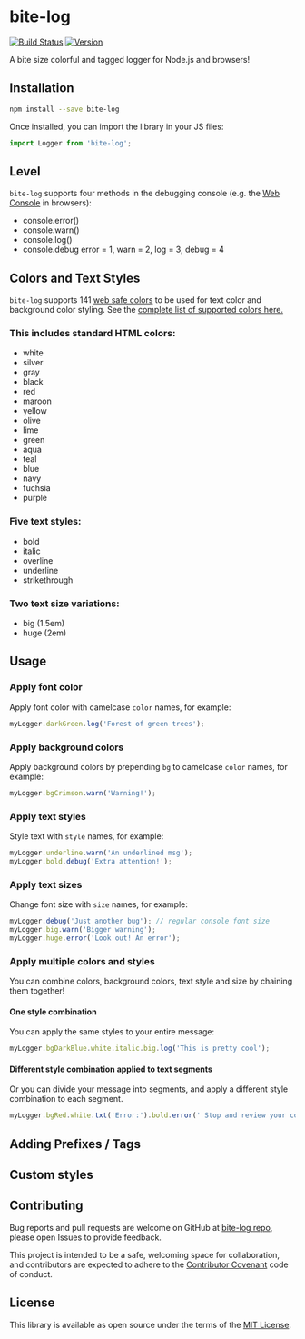 # bite-log

[![Build Status](https://travis-ci.org/lisaychuang/bite-log.svg?branch=master)](https://travis-ci.org/lisaychuang/bite-log)
[![Version](https://img.shields.io/npm/v/bite-log.svg)](https://www.npmjs.com/package/bite-log)

A bite size colorful and tagged logger for Node.js and browsers!

## Installation

```sh
npm install --save bite-log
```

Once installed, you can import the library in your JS files:

```js
import Logger from 'bite-log';
```

## Level

`bite-log` supports four methods in the debugging console (e.g. the [Web Console](https://developer.mozilla.org/en-US/docs/Tools/Web_Console) in browsers):

- console.error()
- console.warn()
- console.log()
- console.debug
  error = 1,
  warn = 2,
  log = 3,
  debug = 4

## Colors and Text Styles

`bite-log` supports 141 [web safe colors](https://en.wikipedia.org/wiki/Web_colors) to be used for text color and background color styling. See the [complete list of supported colors here.](https://github.com/lisaychuang/bite-log/blob/master/src/colors.ts)

### This includes standard HTML colors:

- white
- silver
- gray
- black
- red
- maroon
- yellow
- olive
- lime
- green
- aqua
- teal
- blue
- navy
- fuchsia
- purple

### Five text styles:

- bold
- italic
- overline
- underline
- strikethrough

### Two text size variations:

- big (1.5em)
- huge (2em)

## Usage

### Apply font color

Apply font color with camelcase `color` names, for example:

```js
myLogger.darkGreen.log('Forest of green trees');
```

### Apply background colors

Apply background colors by prepending `bg` to camelcase `color` names, for example:

```js
myLogger.bgCrimson.warn('Warning!');
```

### Apply text styles

Style text with `style` names, for example:

```js
myLogger.underline.warn('An underlined msg');
myLogger.bold.debug('Extra attention!');
```

### Apply text sizes

Change font size with `size` names, for example:

```js
myLogger.debug('Just another bug'); // regular console font size
myLogger.big.warn('Bigger warning');
myLogger.huge.error('Look out! An error');
```

### Apply multiple colors and styles

You can combine colors, background colors, text style and size by chaining them together!

#### One style combination

You can apply the same styles to your entire message:

```js
myLogger.bgDarkBlue.white.italic.big.log('This is pretty cool');
```

#### Different style combination applied to text segments

Or you can divide your message into segments, and apply a different style combination to each segment.

```js
myLogger.bgRed.white.txt('Error:').bold.error(' Stop and review your code!');
```

## Adding Prefixes / Tags

## Custom styles

## Contributing

Bug reports and pull requests are welcome on GitHub at [bite-log repo](https://github.com/lisaychuang/bite-log), please open Issues to provide feedback.

This project is intended to be a safe, welcoming space for collaboration, and contributors are expected to adhere to the [Contributor Covenant](https://github.com/ContributorCovenant/contributor_covenant) code of conduct.

## License

This library is available as open source under the terms of the [MIT License](http://opensource.org/licenses/MIT).
